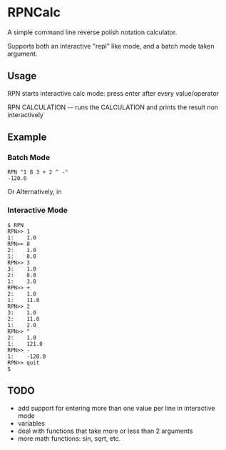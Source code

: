 # RPNCalc

A simple command line reverse polish notation calculator.

Supports both an interactive "repl" like mode, and a batch
mode taken argument.

## Usage
RPN starts interactive calc mode: press enter after every value/operator

RPN CALCULATION -- runs the CALCULATION and prints the result non interactively

## Example
### Batch Mode
    RPN "1 8 3 + 2 ^ -"
    -120.0

Or Alternatively, in

### Interactive Mode
    $ RPN
    RPN>> 1
    1:    1.0
    RPN>> 8
    2:    1.0
    1:    8.0
    RPN>> 3
    3:    1.0
    2:    8.0
    1:    3.0
    RPN>> +
    2:    1.0
    1:    11.0
    RPN>> 2
    3:    1.0
    2:    11.0
    1:    2.0
    RPN>> ^
    2:    1.0
    1:    121.0
    RPN>> -
    1:    -120.0
    RPN>> quit
    $ 

## TODO
 * add support for entering more than one value per line in interactive mode
 * variables
 * deal with functions that take more or less than 2 arguments
 * more math functions: sin, sqrt, etc.

